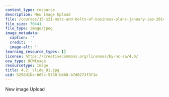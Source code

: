 ```yaml
---
content_type: resource
description: New image Upload
file: /courses/15-s21-nuts-and-bolts-of-business-plans-january-iap-2014/5298d1beb05c5330b6b8b7d0273f3f1e_4.2._slide_81.jpg
file_size: 70441
file_type: image/jpeg
image_metadata:
  caption: ''
  credit: ''
  image-alt: ''
learning_resource_types: []
license: https://creativecommons.org/licenses/by-nc-sa/4.0/
ocw_type: OCWImage
resourcetype: Image
title: 4.2._slide_81.jpg
uid: 5298d1be-b05c-5330-b6b8-b7d0273f3f1e
---
```

New image Upload